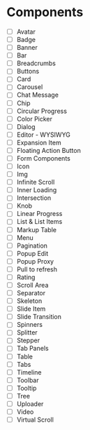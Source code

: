 # Components

- [ ] Avatar                  
- [ ] Badge                   
- [ ] Banner                  
- [ ] Bar                     
- [ ] Breadcrumbs             
- [ ] Buttons                 
- [ ] Card                    
- [ ] Carousel                
- [ ] Chat Message            
- [ ] Chip                    
- [ ] Circular Progress       
- [ ] Color Picker            
- [ ] Dialog                  
- [ ] Editor - WYSIWYG      
- [ ] Expansion Item        
- [ ] Floating Action Button
- [ ] Form Components       
- [ ] Icon                  
- [ ] Img                   
- [ ] Infinite Scroll       
- [ ] Inner Loading         
- [ ] Intersection          
- [ ] Knob                  
- [ ] Linear Progress       
- [ ] List & List Items     
- [ ] Markup Table          
- [ ] Menu                   
- [ ] Pagination             
- [ ] Popup Edit             
- [ ] Popup Proxy            
- [ ] Pull to refresh        
- [ ] Rating                 
- [ ] Scroll Area            
- [ ] Separator              
- [ ] Skeleton               
- [ ] Slide Item             
- [ ] Slide Transition       
- [ ] Spinners
- [ ] Splitter
- [ ] Stepper
- [ ] Tab Panels
- [ ] Table
- [ ] Tabs
- [ ] Timeline
- [ ] Toolbar
- [ ] Tooltip
- [ ] Tree
- [ ] Uploader
- [ ] Video
- [ ] Virtual Scroll